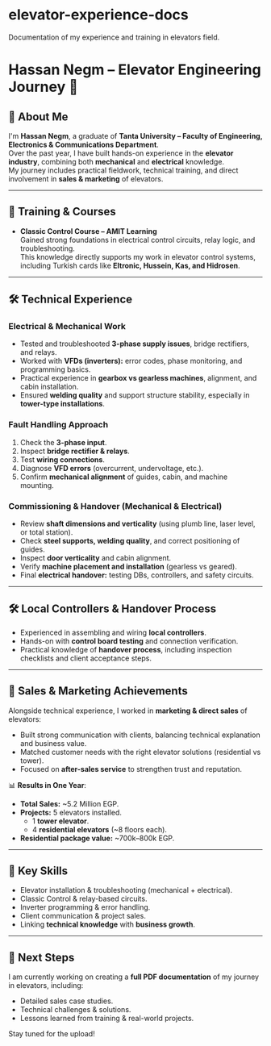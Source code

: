 # elevator-experience-docs
Documentation of my experience and training in elevators field.
# Hassan Negm – Elevator Engineering Journey 🚀

## 👤 About Me
I'm **Hassan Negm**, a graduate of **Tanta University – Faculty of Engineering, Electronics & Communications Department**.  
Over the past year, I have built hands-on experience in the **elevator industry**, combining both **mechanical** and **electrical** knowledge.  
My journey includes practical fieldwork, technical training, and direct involvement in **sales & marketing** of elevators.

---

## 📘 Training & Courses
- **Classic Control Course – AMIT Learning**  
  Gained strong foundations in electrical control circuits, relay logic, and troubleshooting.  
  This knowledge directly supports my work in elevator control systems, including Turkish cards like **Eltronic, Hussein, Kas, and Hidrosen**.  

---

## 🛠️ Technical Experience
### Electrical & Mechanical Work  
- Tested and troubleshooted **3-phase supply issues**, bridge rectifiers, and relays.  
- Worked with **VFDs (inverters):** error codes, phase monitoring, and programming basics.  
- Practical experience in **gearbox vs gearless machines**, alignment, and cabin installation.  
- Ensured **welding quality** and support structure stability, especially in **tower-type installations**.  

### Fault Handling Approach  
1. Check the **3-phase input**.  
2. Inspect **bridge rectifier & relays**.  
3. Test **wiring connections**.  
4. Diagnose **VFD errors** (overcurrent, undervoltage, etc.).  
5. Confirm **mechanical alignment** of guides, cabin, and machine mounting.  

### Commissioning & Handover (Mechanical & Electrical)  
- Review **shaft dimensions and verticality** (using plumb line, laser level, or total station).  
- Check **steel supports, welding quality**, and correct positioning of guides.  
- Inspect **door verticality** and cabin alignment.  
- Verify **machine placement and installation** (gearless vs geared).  
- Final **electrical handover:** testing DBs, controllers, and safety circuits.  

---

## 🛠 Local Controllers & Handover Process  
- Experienced in assembling and wiring **local controllers**.  
- Hands-on with **control board testing** and connection verification.  
- Practical knowledge of **handover process**, including inspection checklists and client acceptance steps.  

---

## 💼 Sales & Marketing Achievements
Alongside technical experience, I worked in **marketing & direct sales** of elevators:  

- Built strong communication with clients, balancing technical explanation and business value.  
- Matched customer needs with the right elevator solutions (residential vs tower).  
- Focused on **after-sales service** to strengthen trust and reputation.  

📊 **Results in One Year**:  
- **Total Sales:** ~5.2 Million EGP.  
- **Projects:** 5 elevators installed.  
  - 1 **tower elevator**.  
  - 4 **residential elevators** (~8 floors each).  
- **Residential package value:** ~700k–800k EGP.  

---

## 🎯 Key Skills
- Elevator installation & troubleshooting (mechanical + electrical).  
- Classic Control & relay-based circuits.  
- Inverter programming & error handling.  
- Client communication & project sales.  
- Linking **technical knowledge** with **business growth**.  

---

## 📄 Next Steps
I am currently working on creating a **full PDF documentation** of my journey in elevators, including:  
- Detailed sales case studies.  
- Technical challenges & solutions.  
- Lessons learned from training & real-world projects.  

Stay tuned for the upload!  
